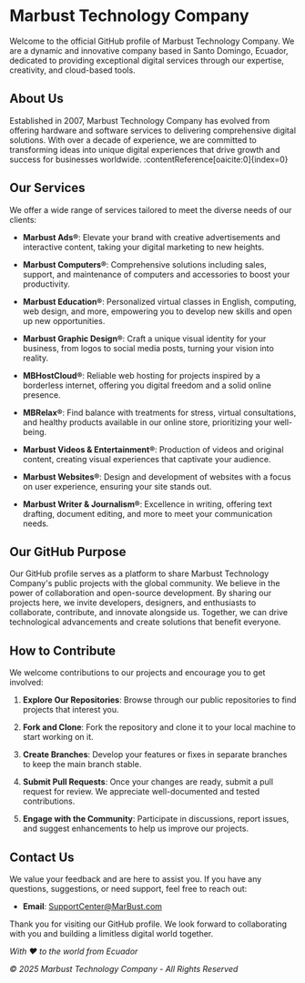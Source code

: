 # Marbust Technology Company

Welcome to the official GitHub profile of Marbust Technology Company. We are a dynamic and innovative company based in Santo Domingo, Ecuador, dedicated to providing exceptional digital services through our expertise, creativity, and cloud-based tools.

## About Us

Established in 2007, Marbust Technology Company has evolved from offering hardware and software services to delivering comprehensive digital solutions. With over a decade of experience, we are committed to transforming ideas into unique digital experiences that drive growth and success for businesses worldwide. :contentReference[oaicite:0]{index=0}

## Our Services

We offer a wide range of services tailored to meet the diverse needs of our clients:

- **Marbust Ads®**: Elevate your brand with creative advertisements and interactive content, taking your digital marketing to new heights.

- **Marbust Computers®**: Comprehensive solutions including sales, support, and maintenance of computers and accessories to boost your productivity.

- **Marbust Education®**: Personalized virtual classes in English, computing, web design, and more, empowering you to develop new skills and open up new opportunities.

- **Marbust Graphic Design®**: Craft a unique visual identity for your business, from logos to social media posts, turning your vision into reality.

- **MBHostCloud®**: Reliable web hosting for projects inspired by a borderless internet, offering you digital freedom and a solid online presence.

- **MBRelax®**: Find balance with treatments for stress, virtual consultations, and healthy products available in our online store, prioritizing your well-being.

- **Marbust Videos & Entertainment®**: Production of videos and original content, creating visual experiences that captivate your audience.

- **Marbust Websites®**: Design and development of websites with a focus on user experience, ensuring your site stands out.

- **Marbust Writer & Journalism®**: Excellence in writing, offering text drafting, document editing, and more to meet your communication needs.

## Our GitHub Purpose

Our GitHub profile serves as a platform to share Marbust Technology Company's public projects with the global community. We believe in the power of collaboration and open-source development. By sharing our projects here, we invite developers, designers, and enthusiasts to collaborate, contribute, and innovate alongside us. Together, we can drive technological advancements and create solutions that benefit everyone.

## How to Contribute

We welcome contributions to our projects and encourage you to get involved:

1. **Explore Our Repositories**: Browse through our public repositories to find projects that interest you.

2. **Fork and Clone**: Fork the repository and clone it to your local machine to start working on it.

3. **Create Branches**: Develop your features or fixes in separate branches to keep the main branch stable.

4. **Submit Pull Requests**: Once your changes are ready, submit a pull request for review. We appreciate well-documented and tested contributions.

5. **Engage with the Community**: Participate in discussions, report issues, and suggest enhancements to help us improve our projects.

## Contact Us

We value your feedback and are here to assist you. If you have any questions, suggestions, or need support, feel free to reach out:

- **Email**: SupportCenter@MarBust.com

Thank you for visiting our GitHub profile. We look forward to collaborating with you and building a limitless digital world together.

*With ❤️ to the world from Ecuador*

*© 2025 Marbust Technology Company - All Rights Reserved*
